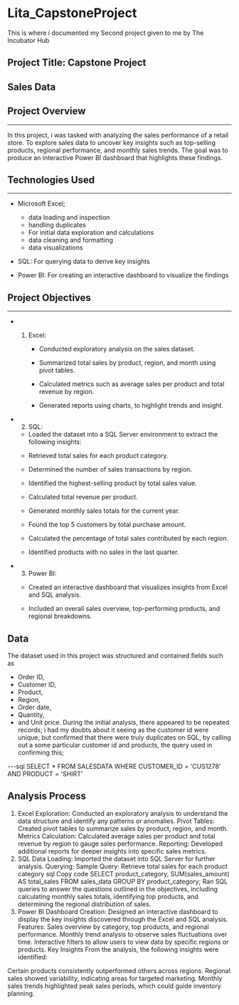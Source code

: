 # Lita_CapstoneProject
This is where i documented my Second project given to me by The Incubator Hub 

## Project Title: Capstone Project 
## Sales Data
## Project Overview
---
In this project, i was tasked with analyzing the sales performance of a retail store. 
To explore sales data to uncover key insights such as top-selling products, regional 
performance, and monthly sales trends. The goal was to produce an interactive Power BI 
dashboard that highlights these findings.

## Technologies Used
---
- Microsoft Excel;
  - data loading and inspection
  - handling duplicates
  - For initial data exploration and calculations
  - data cleaning and formatting
  - data visualizations

- SQL: For querying data to derive key insights

- Power BI: For creating an interactive dashboard to visualize the findings

## Project Objectives
---
- 1. Excel:

     - Conducted exploratory analysis on the sales dataset.

     - Summarized total sales by product, region, and month using pivot tables.

     - Calculated metrics such as average sales per product and total revenue by region.

     - Generated reports using charts, to highlight trends and insight.

- 2. SQL:

    * Loaded the dataset into a SQL Server environment to extract the following insights:

    - Retrieved total sales for each product category.

    - Determined the number of sales transactions by region.

    - Identified the highest-selling product by total sales value.

    - Calculated total revenue per product.

    - Generated monthly sales totals for the current year.

    - Found the top 5 customers by total purchase amount.

    - Calculated the percentage of total sales contributed by each region.

    - Identified products with no sales in the last quarter.

- 3. Power BI:

    - Created an interactive dashboard that visualizes insights from Excel and SQL analysis.

    - Included an overall sales overview, top-performing products, and regional breakdowns.
 
 ## Data

The dataset used in this project was structured and contained fields such as 
- Order ID,
- Customer ID,
- Product,
- Region,
- Order date,
- Quantity,
- and Unit price.
During the initial analysis, there appeared to be repeated records; i had my doubts about it seeing as the customer id were unique, but confirmed that there were truly duplicates on SQL, by calling out a some particular customer id and products, the query used in confirming this;

---sql
SELECT * FROM SALESDATA
WHERE CUSTOMER_ID = 'CUS1278'
AND PRODUCT = 'SHIRT'

## Analysis Process
1. Excel
Exploration: Conducted an exploratory analysis to understand the data structure and identify any patterns or anomalies.
Pivot Tables: Created pivot tables to summarize sales by product, region, and month.
Metrics Calculation: Calculated average sales per product and total revenue by region to gauge sales performance.
Reporting: Developed additional reports for deeper insights into specific sales metrics.
2. SQL
Data Loading: Imported the dataset into SQL Server for further analysis.
Querying:
Sample Query: Retrieve total sales for each product category
sql
Copy code
SELECT product_category, SUM(sales_amount) AS total_sales
FROM sales_data
GROUP BY product_category;
Ran SQL queries to answer the questions outlined in the objectives, including calculating monthly sales totals, identifying top products, and determining the regional distribution of sales.
3. Power BI
Dashboard Creation: Designed an interactive dashboard to display the key insights discovered through the Excel and SQL analysis.
Features:
Sales overview by category, top products, and regional performance.
Monthly trend analysis to observe sales fluctuations over time.
Interactive filters to allow users to view data by specific regions or products.
Key Insights
From the analysis, the following insights were identified:

Certain products consistently outperformed others across regions.
Regional sales showed variability, indicating areas for targeted marketing.
Monthly sales trends highlighted peak sales periods, which could guide inventory planning.






